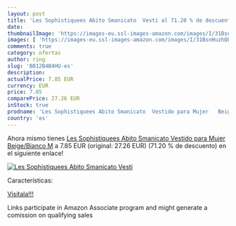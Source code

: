 ```yaml
---
layout: post
title: 'Les Sophistiquees Abito Smanicato  Vesti al 71.20 % de descuento'
date: 
thumbnailImage: 'https://images-eu.ssl-images-amazon.com/images/I/31BsnHuzhQL._SL200_.jpg'
images: [ 'https://images-eu.ssl-images-amazon.com/images/I/31BsnHuzhQL._SL200_.jpg' ]
comments: true
category: ofertas
author: ring
slug: 'B012B4B4HU-es'
description:
actualPrice: 7.85 EUR
currency: EUR
price: 7.85
comparePrice: 27.26 EUR
inStock: true
prodname: 'Les Sophistiquees Abito Smanicato  Vestido para Mujer   Beige/Bianco  M'
country: 'es'
---
```


Ahora mismo tienes [Les Sophistiquees Abito Smanicato  Vestido para Mujer   Beige/Bianco  M](https://www.amazon.es/dp/B012B4B4HU/?tag=tolees-21) a 7.85 EUR (original: 27.26 EUR) (71.20 %  de descuento) en el siguiente enlace!

[![Les Sophistiquees Abito Smanicato  Vesti](https://images-eu.ssl-images-amazon.com/images/I/31BsnHuzhQL._SL200_.jpg)](https://www.amazon.es/dp/B012B4B4HU/?tag=tolees-21)

Características:


[Visítala!!!](https://www.amazon.es/dp/B012B4B4HU/?tag=tolees-21)

Links participate in Amazon Associate program and might generate a comission on qualifying sales
